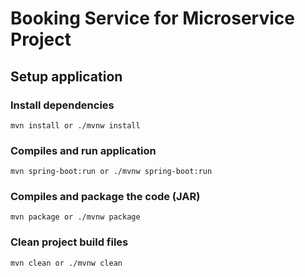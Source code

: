 # Booking Service for Microservice Project

## Setup application

### Install dependencies

```
mvn install or ./mvnw install
```

### Compiles and run application

```
mvn spring-boot:run or ./mvnw spring-boot:run
```

### Compiles and package the code (JAR)

```
mvn package or ./mvnw package
```

### Clean project build files

```
mvn clean or ./mvnw clean
```
